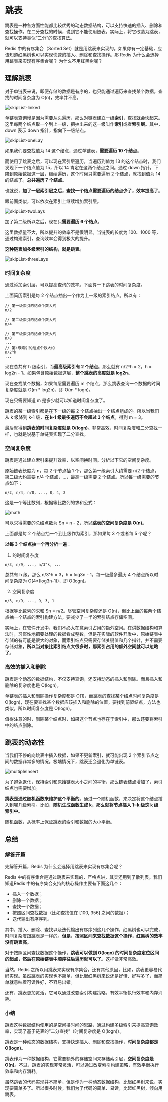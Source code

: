 # 跳表

跳表是一种各方面性能都比较优秀的动态数据结构，可以支持快速的插入、删除和查找操作。在二分查找的时候，说到它不能使用链表，实际上，将它改造为跳表，就可以支持类似“二分”的查找算法。

Redis 中的有序集合（Sorted Set）就是用跳表来实现的。如果你有一定基础，应该知道红黑树也可以实现快速的插入、删除和查找操作。那 Redis 为什么会选择用跳表来实现有序集合呢？ 为什么不用红黑树呢？

## 理解跳表

对于单链表来说，即便存储的数据是有序的，也只能通过遍历来查找某个数据。查找的时间复杂度为 O(n)，效率并不高。

![skipList-linked](../../public/assets//dataStructure-skipList-linked.png)

单链表查询慢是因为需要从头遍历，那么对链表建立一级**索引**，查找就会快起来。这里每两个结点取一个到上一级，把抽出来的这一级叫作**索引**或者**索引层**。其中，down 表示 down 指针，指向下一级结点。

![skipList-oneLay](../../public/assets//dataStructure-skipList-oneLay.png)

如果我们要查找值为 14 这个结点，通过单链表，**需要遍历 10 个结点**。

而使用了跳表之后，可以现在索引层遍历，当遍历到值为 13 的这个结点时，我们发现下一个结点值为 15，所以 14 肯定在这两个结点之间。通过 down 指针，下降到原始数据这一层，继续遍历，这个时候只需要遍历 2 个结点，就找到值为 14 的结点了。**总共遍历 7 个结点**。

也就说，**加了一层索引层之后，查找一个结点需要遍历的结点少了，效率提高了**。

跟前面类似，可以依次在索引上继续增加索引层。

![skipList-twoLays](../../public/assets//dataStructure-skipList-twoLays.png)

加了第二级所以之后，现在只**需要遍历 6 个结点**。

这里数据量不大，所以提升的效率不是很明显。当链表的长度为 100、1000 等，通过构建索引，查询效率会得到极大的提升。

**这种链表加多级索引的结构，就是跳表。**

![skipList-threeLays](../../public/assets//dataStructure-skipList-threeLays.png)

### 时间复杂度

通过添加索引层，可以提高查询的效率。下面算一下跳表的时间复杂度。

上面简历索引是每 2 个结点抽出一个作为上一级的索引结点。所以有：

```
// 第一级索引的结点个数大约
n/2

// 第二级索引的结点个数大约
n/4

// 第三级索引的结点个数大约
n/8
...
// 第k级索引的结点个数大约
n/2^k
...
```

现在总共有 h 级索引，而**最高级索引有 2 个结点**。那么就有 n/2^h = 2，h = log2n - 1。如果包含原始数据这层，**整个跳表的高度就是 log2n**。

现在查找某个数据，如果每层需要遍历 m 个结点，那么跳表查询一个数据的时间复杂度就是 O(m * log2n)，即 O(m * logn)。

现在只需要知道 m 是多少就可以知道时间复杂度了。

跳表的某一级索引都是在下一级的每 2 个结点抽出一个结点组成的。所以当我们从 k 级降到 k-1 级，**在 k-1 级最多遍历不会超过 3 个结点**。得到 m = 3。

最后就得到**跳表的时间复杂度就是 O(logn)**。非常高效，时间复杂度和二分查找一样，也就是说基于单链表实现了二分查找。

### 空间复杂度

跳表是通过建立索引来提升效率，以空间换时间。分析以下它的空间复杂度。

原始链表长度为 n，每 2 个节点抽 1 个，那么第一级索引大约需要 n/2 个结点，第二级大约需要 n/4 个结点，...，最高一级需要 2 个结点。所以每一级需要的节点如下：

```
n/2, n/4, n/8, ..., 8, 4, 2
```

这是一个等比数列，根据等比数列的求和公式：

![math](../../public/assets//dataStructure-skipList-math.png)

可以求得需要的总结点数为 Sn = n - 2，所以**跳表的空间复杂度是 O(n)**。

上面都是每 2 个结点抽一个到上级作为索引，那如果每 3 个或者每 5 个呢？

**以每 3 个结点抽一个再分析一遍**：

1. 的时间复杂度

```
n/3, n/9, ..., n/3^k, ...
```

总共有 h 级，那么 n/3^h = 3，h = log3n - 1，每一级最多遍历 4 个结点所以时间复杂度为 O(4*(log3n-1))，即 O(logn)。

2. 空间复杂度

```
n/3, n/9, ..., 9, 3, 1
```

根据等比数列的求和 Sn = n/2。尽管空间复杂度还是 O(n)，但比上面的每两个结点抽一个结点的索引构建方法，要减少了一半的索引结点存储空间。

实际上，在软件开发中，我们不必太在意索引占用的额外空间。在讲数据结构和算法时，习惯性地把要处理的数据看成整数，但是在实际的软件开发中，原始链表中存储的有可能是很大的对象，而索引结点只需要存储关键值和几个指针，并不需要存储对象，**所以当对象比索引结点大很多时，那索引占用的额外空间就可以忽略了**。

### 高效的插入和删除

跳表是个动态的数据结构，不仅支持查询，还支持动态的插入和删除。而且插入和删除的复杂度也是 O(logn)。

单链表的插入和删除操作复杂度都是 O(1)，而跳表的查找某个结点时间复杂度是 O(logn)，现在要查找某个数据应该插入和删除的位置，要找到前驱结点，方法也类似，所以时间复杂度是 O(logn)。

值得注意的时，删除某个结点时，如果这个节点也存在于索引中，那么还要将索引中的结点删除。

## 跳表的动态性

当我们不停的向跳表中插入数据，如果不更新索引，就可能出现 2 个索引节点之间的数据非常多的情况。极端情况下，跳表还会退化为单链表。

![multipleInsert](../../public/assets//dataStructure-skipList-multipleInsert.png)

为了避免退化，保持索引和原始链表大小之间的平衡，那么链表结点增加了，索引结点也需要增加。

**跳表是通过随机函数来维护这个平衡的**。通过一个随机函数，来决定将这个结点插入到哪几级索引。比如，**随机生成函数生成 k，那么就将节点插入 1~k 级这 k 级索引中**。

随机函数，从概率上保证跳表的索引和数据的大小平衡。

## 总结

### 解答开篇

先解答开篇，Redis 为什么会选择用跳表来实现有序集合呢？

Redis 中的有序集合是通过跳表来实现的，严格点讲，其实还用到了散列表。我们知道Redis 中的有序集合支持的核心操作主要有下面这几个：

- 插入一个数据；
- 删除一个数据；
- 查找一个数据；
- 按照区间查找数据（比如查找值在 [100, 356] 之间的数据）；
- 迭代输出有序序列。

其中，插入、删除、查找以及迭代输出有序序列这几个操作，红黑树也可以完成，时间复杂度跟跳表是一样的。**但是，按照区间来查找数据这个操作，红黑树的效率没有跳表高**。

对于按照区间查找数据这个操作，**跳表可以做到 O(logn) 的时间复杂度定位区间的起点，然后在原始链表中顺序往后遍历就可以了**。这样做非常高效。

当然，Redis 之所以用跳表来实现有序集合，还有其他原因，比如，跳表更容易代码实现。虽然跳表的实现也不简单，但比起红黑树来说还是好懂、好写多了，而简单就意味着可读性好，不容易出错。

还有，跳表更加灵活，它可以通过改变索引构建策略，有效平衡执行效率和内存消耗。

### 小结

跳表这种数据结构使用的是空间换时间的思路，通过构建多级索引来提高查询效率，实现了基于链表的“二分查找”（时间复杂度是 O(logn)）。

跳表是一种动态的数据结构，支持快速插入、删除和查找操作，**时间复杂度都是 O(logn)**。

跳表作为一种数据结构，它需要额外的存储空间来存储索引层，**空间复杂度是 O(n)**。不过，跳表的实现非常灵活，可以通过改变索引构建策略，有效平衡执行效率和内存消耗。

虽然跳表的代码实现并不简单，但是作为一种动态数据结构，比起红黑树来说，实现要简单多了。所以很多时候，我们为了代码的简单、易读，比起红黑树，倾向用跳表。